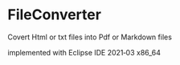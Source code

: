 # FileConverter
Covert Html or txt files into Pdf or Markdown files

implemented with Eclipse IDE 2021‑03 x86_64

